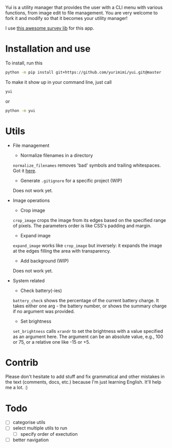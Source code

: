Yui is a utility manager that provides the user with a CLI menu with various functions,
from image edit to file management. You are very welcome to fork it and modify so that it
becomes your utility manager!

I use [this awesome survey lib](https://github.com/Exahilosys/survey) for this app.

# Installation and use

To install, run this

```bash
python -m pip install git+https://github.com/yurimimi/yui.git@master
```

To make it show up in your command line, just call

```bash
yui
```

or

```bash
python -m yui
```

# Utils

- File management

  - Normalize filenames in a directory

  `normalize_filenames` removes 'bad' symbols and trailing whitespaces. Got it [here](https://github.com/django/django/blob/ca5cd3e3e8e53f15e68ccd727ec8fe719cc48099/django/utils/text.py#L269).

  - Generate `.gitignore` for a specific project (WIP)

  Does not work yet.

- Image operations

  - Crop image

  `crop_image` crops the image from its edges based on the specified range of pixels.
  The parameters order is like CSS's padding and margin.

  - Expand image

  `expand_image` works like `crop_image` but inversely: it expands the image at the edges
  filling the area with transparency.

  - Add background (WIP)

  Does not work yet.

- System related

  - Check battery(-ies)

  `battery_check` shows the percentage of the current battery charge. It takes either one
  arg - the battery number, or shows the summary charge if no argument was provided.

  - Set brightness

  `set_brightness` calls `xrandr` to set the brightness with a value specified as an argument
  here. The argument can be an absolute value, e.g., 100 or 75, or a relative one like -15
  or +5.

# Contrib

Please don't hesitate to add stuff and fix grammatical and other mistakes in the text
(comments, docs, etc.) because I'm just learning English. It'll help me a lot. :)

# Todo

- [ ] categorise utils
- [ ] select multiple utils to run
  - [ ] specify order of exectution
- [ ] better navigation
